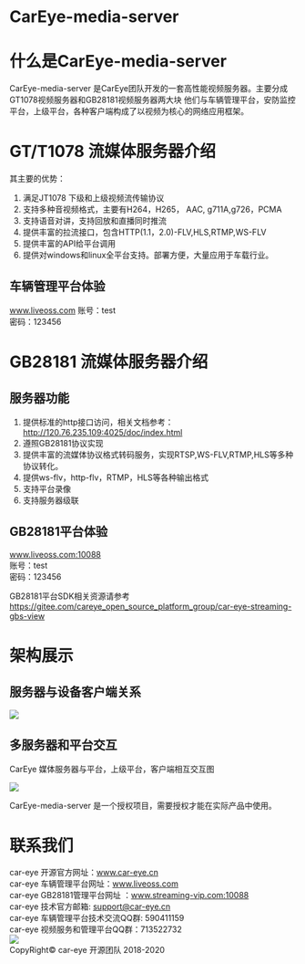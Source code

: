 # CarEye-media-server

# 什么是CarEye-media-server


CarEye-media-server 是CarEye团队开发的一套高性能视频服务器。主要分成GT1078视频服务器和GB28181视频服务器两大块
他们与车辆管理平台，安防监控平台，上级平台，各种客户端构成了以视频为核心的网络应用框架。


# GT/T1078 流媒体服务器介绍

其主要的优势：
1. 满足JT1078 下级和上级视频流传输协议
2. 支持多种音视频格式，主要有H264，H265， AAC, g711A,g726，PCMA
3. 支持语音对讲，支持回放和直播同时推流
5. 提供丰富的拉流接口，包含HTTP(1.1，2.0)-FLV,HLS,RTMP,WS-FLV
6. 提供丰富的API给平台调用
7. 提供对windows和linux全平台支持。部署方便，大量应用于车载行业。

## 车辆管理平台体验
www.liveoss.com
账号：test    
密码：123456

# GB28181 流媒体服务器介绍
## 服务器功能

1. 提供标准的http接口访问，相关文档参考：http://120.76.235.109:4025/doc/index.html
2. 遵照GB28181协议实现   
3. 提供丰富的流媒体协议格式转码服务，实现RTSP,WS-FLV,RTMP,HLS等多种协议转化。
4. 提供ws-flv，http-flv，RTMP，HLS等各种输出格式   
6. 支持平台录像
7. 支持服务器级联

## GB28181平台体验
www.liveoss.com:10088   
账号：test   
密码：123456 

GB28181平台SDK相关资源请参考 https://gitee.com/careye_open_source_platform_group/car-eye-streaming-gbs-view


#  架构展示
## 服务器与设备客户端关系

![](https://gitee.com/careye_open_source_platform_group/car-eye-jtt1078-media-server/raw/master/框架.png)  

## 多服务器和平台交互
CarEye 媒体服务器与平台，上级平台，客户端相互交互图

![](https://gitee.com/careye_open_source_platform_group/car-eye-media-server/raw/master/交互图.png)


CarEye-media-server 是一个授权项目，需要授权才能在实际产品中使用。


# 联系我们

car-eye 开源官方网址：www.car-eye.cn    
car-eye 车辆管理平台网址：www.liveoss.com  
car-eye GB28181管理平台网址 ：www.streaming-vip.com:10088     
car-eye 技术官方邮箱: support@car-eye.cn  
car-eye 车辆管理平台技术交流QQ群: 590411159   
car-eye 视频服务和管理平台QQ群：713522732   
![](https://gitee.com/careye_open_source_platform_group/car-eye-jtt1078-media-server/raw/master/QQ/QQ.jpg)     
CopyRight©  car-eye 开源团队 2018-2020
